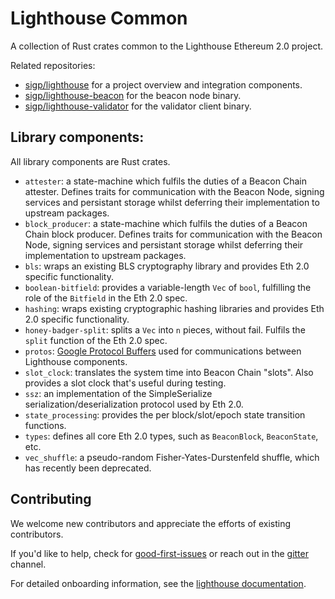 # Lighthouse Common

A collection of Rust crates common to the Lighthouse Ethereum 2.0 project.

Related repositories:

- [sigp/lighthouse](https://github.com/sigp/lighthouse) for a project overview
	and integration components.
- [sigp/lighthouse-beacon](https://github.com/sigp/lighthouse-beacon) for the
	beacon node binary.
- [sigp/lighthouse-validator](https://github.com/sigp/lighthouse-validator) for
	the validator client binary.

## Library components:

All library components are Rust crates.

- `attester`: a state-machine which fulfils the duties of a Beacon Chain
	attester. Defines traits for communication with the Beacon Node, signing
	services and persistant storage whilst deferring their implementation to
	upstream packages.
- `block_producer`: a state-machine which fulfils the duties of a Beacon Chain
	block producer. Defines traits for communication with the Beacon Node, signing
	services and persistant storage whilst deferring their implementation to
	upstream packages.
- `bls`: wraps an existing BLS cryptography library and provides Eth 2.0
	specific functionality.
- `boolean-bitfield`: provides a variable-length `Vec` of `bool`, fulfilling
	the role of the `Bitfield` in the Eth 2.0 spec.
- `hashing`: wraps existing cryptographic hashing libraries and provides Eth
	2.0 specific functionality.
- `honey-badger-split`: splits a `Vec` into `n` pieces, without fail. Fulfils
	the `split` function of the Eth 2.0 spec.
- `protos`: [Google Protocol Buffers](https://developers.google.com/protocol-buffers/)
    used for communications between Lighthouse components.
- `slot_clock`: translates the system time into Beacon Chain "slots". Also
	provides a slot clock that's useful during testing.
- `ssz`: an implementation of the SimpleSerialize serialization/deserialization
    protocol used by
	Eth 2.0.
- `state_processing`: provides the per block/slot/epoch state transition
	functions.
- `types`: defines all core Eth 2.0 types, such as `BeaconBlock`,
	`BeaconState`, etc.
- `vec_shuffle`: a pseudo-random Fisher-Yates-Durstenfeld shuffle, which has
	recently been deprecated.

## Contributing

We welcome new contributors and appreciate the efforts of existing
contributors.

If you'd like to help, check for
[good-first-issues](https://github.com/sigp/lighthouse-libs/issues?q=is%3Aissue+is%3Aopen+label%3A%22good+first+issue%22)
or reach out in the [gitter](https://gitter.im/sigp/lighthouse) channel.


For detailed onboarding information, see the [lighthouse
documentation](https://github.com/sigp/lighthouse/tree/master/docs).
